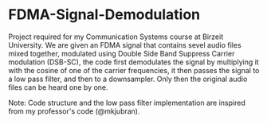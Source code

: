 # FDMA-Signal-Demodulation
Project required for my Communication Systems course at Birzeit University. We are given an FDMA signal that contains sevel audio files mixed together, modulated using Double Side Band Suppress Carrier modulation (DSB-SC), the code first demodulates the signal by multiplying it with the cosine of one of the carrier frequencies, it then passes the signal to a low pass filter, and then to a downsampler. Only then the original audio files can be heard one by one.

Note: Code structure and the low pass filter implementation are inspired from my professor's code (@mkjubran).
